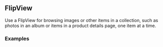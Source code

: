 ## FlipView

Use a FlipView for browsing images or other items in a collection, such as photos in an album or items in a product details page, one item at a time. 

### Examples
